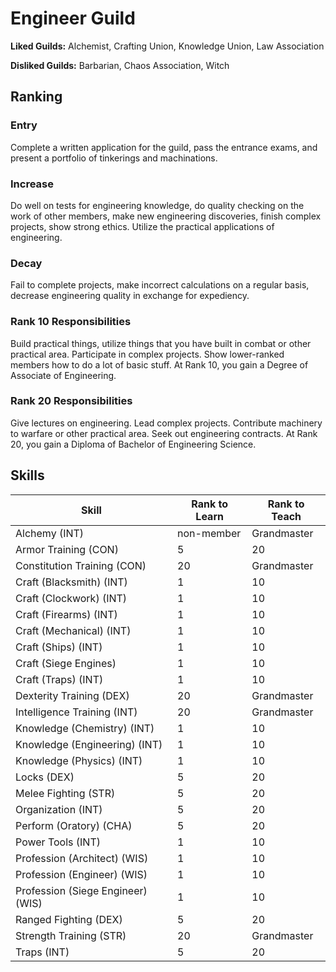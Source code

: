 # Engineer Guild

**Liked Guilds:** Alchemist, Crafting Union, Knowledge Union, Law Association

**Disliked Guilds:** Barbarian, Chaos Association, Witch

## Ranking

### Entry

Complete a written application for the guild, pass the entrance exams, and present a portfolio of tinkerings and machinations.

### Increase

Do well on tests for engineering knowledge, do quality checking on the work of other members, make new engineering discoveries, finish complex projects, show strong ethics. Utilize the practical applications of engineering.

### Decay

Fail to complete projects, make incorrect calculations on a regular basis, decrease engineering quality in exchange for expediency.

### Rank 10 Responsibilities

Build practical things, utilize things that you have built in combat or other practical area. Participate in complex projects. Show lower-ranked members how to do a lot of basic stuff. At Rank 10, you gain a Degree of Associate of Engineering.

### Rank 20 Responsibilities

Give lectures on engineering. Lead complex projects. Contribute machinery to warfare or other practical area. Seek out engineering contracts. At Rank 20, you gain a Diploma of Bachelor of Engineering Science.

## Skills

| Skill | Rank to Learn | Rank to Teach |
| ---   | ---           | ---           |
| Alchemy (INT) | non-member | Grandmaster
| Armor Training (CON) | 5 | 20
| Constitution Training (CON) | 20 | Grandmaster
| Craft (Blacksmith) (INT) | 1 | 10
| Craft (Clockwork) (INT) | 1 | 10
| Craft (Firearms) (INT) | 1 | 10
| Craft (Mechanical) (INT) | 1 | 10
| Craft (Ships) (INT) | 1 | 10
| Craft (Siege Engines) | 1 | 10
| Craft (Traps) (INT) | 1 | 10
| Dexterity Training (DEX) | 20 | Grandmaster
| Intelligence Training (INT) | 20 | Grandmaster
| Knowledge (Chemistry) (INT) | 1 | 10
| Knowledge (Engineering) (INT) | 1 | 10
| Knowledge (Physics) (INT) | 1 | 10
| Locks (DEX) | 5 | 20
| Melee Fighting (STR) | 5 | 20
| Organization (INT) | 5 | 20
| Perform (Oratory) (CHA) | 5 | 20
| Power Tools (INT) | 1 | 10
| Profession (Architect) (WIS) | 1 | 10
| Profession (Engineer) (WIS) | 1 | 10
| Profession (Siege Engineer) (WIS) | 1 | 10
| Ranged Fighting (DEX) | 5 | 20
| Strength Training (STR) | 20 | Grandmaster
| Traps (INT) | 5 | 20
